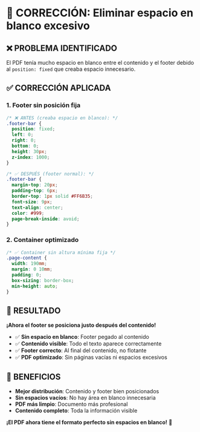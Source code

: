 # 🔧 CORRECCIÓN: Eliminar espacio en blanco excesivo

## ❌ **PROBLEMA IDENTIFICADO**

El PDF tenía mucho espacio en blanco entre el contenido y el footer debido al `position: fixed` que creaba espacio innecesario.

## ✅ **CORRECCIÓN APLICADA**

### **1. Footer sin posición fija**
```css
/* ❌ ANTES (creaba espacio en blanco): */
.footer-bar {
  position: fixed;
  left: 0;
  right: 0;
  bottom: 0;
  height: 30px;
  z-index: 1000;
}

/* ✅ DESPUÉS (footer normal): */
.footer-bar {
  margin-top: 20px;
  padding-top: 6px;
  border-top: 1px solid #FF6B35;
  font-size: 9px;
  text-align: center;
  color: #999;
  page-break-inside: avoid;
}
```

### **2. Container optimizado**
```css
/* ✅ Container sin altura mínima fija */
.page-content {
  width: 190mm;
  margin: 0 10mm;
  padding: 0;
  box-sizing: border-box;
  min-height: auto;
}
```

## 🎯 **RESULTADO**

**¡Ahora el footer se posiciona justo después del contenido!**

- ✅ **Sin espacio en blanco**: Footer pegado al contenido
- ✅ **Contenido visible**: Todo el texto aparece correctamente
- ✅ **Footer correcto**: Al final del contenido, no flotante
- ✅ **PDF optimizado**: Sin páginas vacías ni espacios excesivos

## 🚀 **BENEFICIOS**

- **Mejor distribución**: Contenido y footer bien posicionados
- **Sin espacios vacíos**: No hay área en blanco innecesaria
- **PDF más limpio**: Documento más profesional
- **Contenido completo**: Toda la información visible

**¡El PDF ahora tiene el formato perfecto sin espacios en blanco!** 🎉
